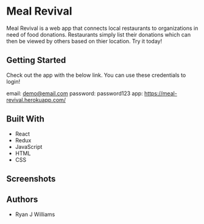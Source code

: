 # Meal Revival

Meal Revival is a web app that connects local restaurants to organizations in need of food donations. Restaurants simply list their donations which can then be viewed by others based on thier location. Try it today!

## Getting Started

Check out the app with the below link. You can use these credentials to login!

email: demo@email.com password: password123
app: https://meal-revival.herokuapp.com/

## Built With

- React
- Redux
- JavaScript
- HTML
- CSS

## Screenshots

## Authors

- Ryan J Williams
